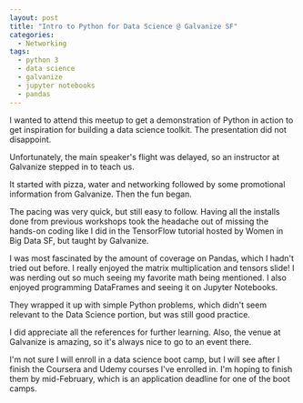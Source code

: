 ```yaml
---
layout: post
title: "Intro to Python for Data Science @ Galvanize SF"
categories:
  - Networking
tags:
  - python 3
  - data science
  - galvanize
  - jupyter notebooks
  - pandas
---
```


I wanted to attend this meetup to get a demonstration of Python in action to get inspiration for building a data science toolkit. The presentation did not disappoint.

Unfortunately, the main speaker's flight was delayed, so an instructor at Galvanize stepped in to teach us.

It started with pizza, water and networking followed by some promotional information from Galvanize. Then the fun began.

The pacing was very quick, but still easy to follow. Having all the installs done from previous workshops took the headache out of missing the hands-on coding like I did in the TensorFlow tutorial hosted by Women in Big Data SF, but taught by Galvanize.

I was most fascinated by the amount of coverage on Pandas, which I hadn't tried out before. I really enjoyed the matrix multiplication and tensors slide! I was nerding out  so much seeing my favorite math being mentioned. I also enjoyed programming DataFrames and seeing it on Jupyter Notebooks.

They wrapped it up with simple Python problems, which didn't seem relevant to the Data Science portion, but was still good practice.

I did appreciate all the references for further learning. Also, the venue at Galvanize is amazing, so it's always nice to go to an event there.

I'm not sure I will enroll in a data science boot camp, but I will see after I finish the Coursera and Udemy courses I've enrolled in. I'm hoping to finish them by mid-February, which is an application deadline for one of the boot camps.